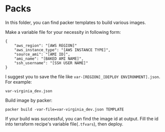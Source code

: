 # Packs

In this folder, you can find packer templates to build various images.

Make a variable file for your necessity in following form:

    {
        "aws_region": "[AWS REGION]"
        "aws_instance_type": "[AWS INSTANCE TYPE]",
        "source_ami": "[AMI ID]",
        "ami_name": "[BAKED AMI NAME]",
        "ssh_username": "[SSH USER NAME]"
    }

I suggest you to save the file like `var-[REGION]_[DEPLOY ENVIRONMENT].json`. For example:

    var-virginia_dev.json

  
Build image by packer:

    packer build -var-file=var-virginia_dev.json TEMPLATE

If your build was successful, you can find the image id at output. Fill the id into terraform recipe's variable file(`.tfvars`), then deploy.
